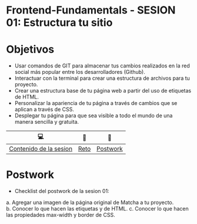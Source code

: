 # Frontend-Fundamentals - SESION 01: Estructura tu sitio

# Objetivos 

- Usar comandos de GIT para almacenar tus cambios realizados en la red social más popular entre los desarrolladores (Github).
- Interactuar con la terminal para crear una estructura de archivos para tu proyecto.
- Crear una estructura base de tu página web a partir del uso de etiquetas de HTML.
- Personalizar la apariencia de tu página a través de cambios que se aplican a través de CSS.
- Desplegar tu página para que sea visible a todo el mundo de una manera sencilla y gratuita.

| :computer: | :floppy_disk: | :crystal_ball: | 
| ------------- |------------- | ------------- |
| [Contenido de la sesion](https://github.com/mibarra24/Frontend-Fundamentals/blob/main/sesion-01/index.html) | [Reto](https://github.com/mibarra24/Frontend-Fundamentals/tree/main/sesion-01/Reto) | [Postwork](https://github.com/mibarra24/Frontend-Fundamentals/tree/main/sesion-01/Postwork) |

# Postwork

- Checklist del postwork de la sesion 01:

a. Agregar una imagen de la página original de Matcha a tu proyecto.		
b. Conocer lo que hacen las etiquetas y de HTML.
c. Conocer lo que hacen las propiedades max-width y border de CSS.	